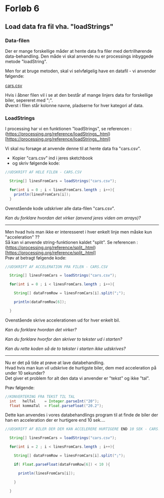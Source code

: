# Forløb 6
## Load data fra fil vha. "loadStrings"

### Data-filen

Der er mange forskellige måder at hente data fra filer med dertrilhørende data-behandling.
Den måde vi skal anvende nu er processings inbyggede metode "loadString".   

Men for at bruge metoden, skal vi selvfølgelig have en datafil - vi anvender følgende:

[cars.csv](cars.csv)   

Hvis i åbner filen vil i se at den består af mange linjers data for forskellige biler, sepereret med ";".  
Øverst i filen står kolonne navne, pladserne for hver kategori af data.   

### LoadStrings

I processing har vi en funktionen "loadStrings", se referencen : (https://processing.org/reference/loadStrings_.html)[https://processing.org/reference/loadStrings_.html]    

Vi skal nu forsøge at anvende denne til at hente data fra "cars.csv".   

- Kopier "cars.csv" ind i jeres sketchbook
- og skriv følgende kode:

```java
//UDSKRIFT AF HELE FILEN - CARS.CSV

  String[] linesFromCars = loadStrings("cars.csv");

  for(int i = 0 ; i < linesFromCars.length ; i++){
    println(linesFromCars[i]);
  }

```

Ovenstående kode udskriver alle data-filen "cars.csv".

*Kan du forklare hvordan det virker (anvend jeres viden om arrays)?*

-----------------

Men hvad hvis man ikke er interesseret i hver enkelt linje men måske kun "acceleration" ??                     
Så kan vi anvende string-funktionen kaldet "split". Se referencen : (https://processing.org/reference/split_.html)[https://processing.org/reference/split_.html]                     
Prøv at betragt følgende kode:             

```java
//UDSKRIFT AF ACCELERATION FRA FILEN - CARS.CSV

  String[] linesFromCars = loadStrings("cars.csv");

  for(int i = 0 ; i < linesFromCars.length ; i++){

    String[] dataFromRow = linesFromCars[i].split(";");

    println(dataFromRow[6]);

  }
```

Ovenstående skrive accelerationen ud for hver enkelt bil.

*Kan du forklare hvordan det virker?*

*Kan du forklare hvorfor den skriver to tekster ud i starten?*

*Kan du rette koden så de to tekster i starten ikke udskrives?*

------------

Nu er det på tide at prøve at lave databehandling.   
Hvad hvis man kun vil udskrive de hurtigste biler, dem med acceleration på under 10 sekunder?   
Det giver et problem for alt den data vi anvender er "tekst" og ikke "tal".

Prøv følgende:

```java
//KONVERTERING FRA TEKST TIL TAL
  int   helTal    = Integer.parseInt("20");
  float kommaTal  = Float.parseFloat("20.2");
```

Dette kan anvendes i vores databehandlings program til at finde de biler der han en acceleration der er hurtigere end 10 sek....  

```java
//UDSKRIFT AF BILER DER DER KAN ACCELERERE HURTIGERE END 10 SEK - CARS.CSV

  String[] linesFromCars = loadStrings("cars.csv");

  for(int i = 2 ; i < linesFromCars.length ; i++){

    String[] dataFromRow = linesFromCars[i].split(";");

    if( Float.parseFloat(dataFromRow[6]) < 10 ){

      println(linesFromCars[i]);

    }

  }
```
